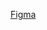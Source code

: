 [Figma](https://www.figma.com/design/fww6BUe77KIm14vo9i8Agm/Portfolio?node-id=99-1019&t=rpBWo8vwyBr8vQ4u-0)
